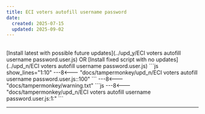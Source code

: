 ```yaml
---
title: ECI voters autofill username password
date:
  created: 2025-07-15
  updated: 2025-09-02
---
```


<br>
<!-- GENERATED FILE -->
[Install latest with possible future updates](../upd_y/ECI voters autofill username password.user.js)
OR
[Install fixed script with no updates](../upd_n/ECI voters autofill username password.user.js)
```js show_lines="1:10"
---8<--- "docs/tampermonkey/upd_n/ECI voters autofill username password.user.js::100"
```
<!-- more -->
---8<--- "docs/tampermonkey/warning.txt"
```js
---8<--- "docs/tampermonkey/upd_n/ECI voters autofill username password.user.js:1:"
```

------------
